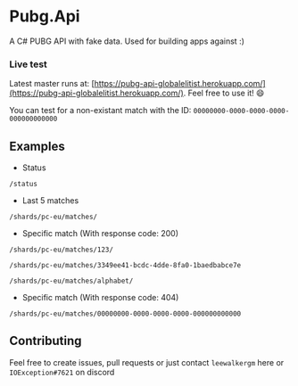 # Pubg.Api
A C# PUBG API with fake data. Used for building apps against :)

### Live test
Latest master runs at: [https://pubg-api-globalelitist.herokuapp.com/](https://pubg-api-globalelitist.herokuapp.com/). Feel free to use it! :smile:

You can test for a non-existant match with the ID: `00000000-0000-0000-0000-000000000000`

## Examples

* Status

`/status`

* Last 5 matches

`/shards/pc-eu/matches/`

* Specific match (With response code: 200)

`/shards/pc-eu/matches/123/` 

`/shards/pc-eu/matches/3349ee41-bcdc-4dde-8fa0-1baedbabce7e` 

`/shards/pc-eu/matches/alphabet/` 

* Specific match (With response code: 404)

`/shards/pc-eu/matches/00000000-0000-0000-0000-000000000000`

## Contributing

Feel free to create issues, pull requests or just contact `leewalkergm` here or `IOException#7621` on discord
